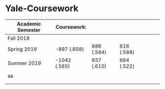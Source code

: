# Yale-Coursework

| Academic Semester | Coursework:  |            |            |   |   |   |
|-------------------|--------------|------------|------------|---|---|---|
| Fall 2018         |              |            |            |   |   |   |
| Spring 2019       | -897 (.608)  | 886 (.584) | 616 (.588) |   |   |   |
| Summer 2019       | -1042 (.585) | 937 (.610) | 684 (.522) |   |   |   |
|                   |              |            |            |   |   |   |
| aa                |              |            |            |   |   |   |
|                   |              |            |            |   |   |   |
|                   |              |            |            |   |   |   |
